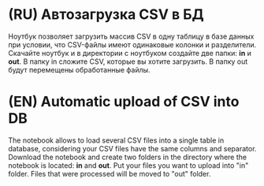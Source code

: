 # (RU) Автозагрузка CSV в БД
Ноутбук позволяет загрузить массив CSV в одну таблицу в базе данных при условии, что CSV-файлы имеют одинаковые колонки и разделители.
Скачайте ноутбук и в директории с ноутбуком создайте две папки: **in** и **out**. В папку in сложите CSV, которые вы хотите загрузить. В папку out будут перемещены обработанные файлы.

# (EN) Automatic upload of CSV into DB
The notebook allows to load several CSV files into a single table in database, considering your CSV files have the same columns and separator.
Download the notebook and create two folders in the directory where the notebook is located: **in** and **out**. Put your files you want to upload into "in" folder. Files that were processed will be moved to "out" folder.
